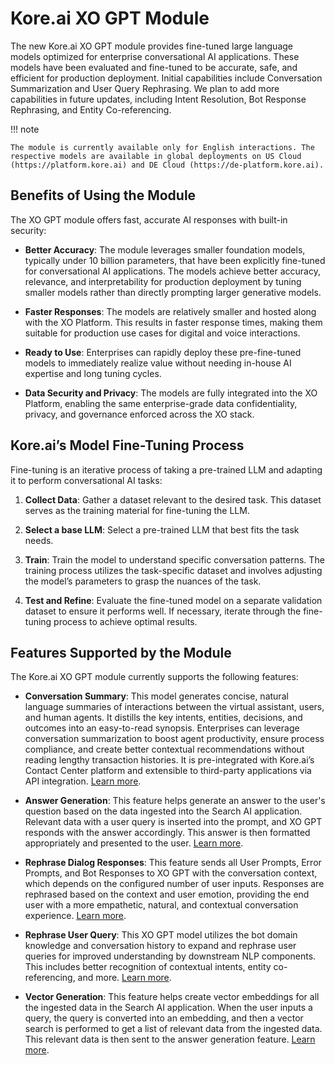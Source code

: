 
# Kore.ai XO GPT Module
	
The new Kore.ai XO GPT module provides fine-tuned large language models optimized for enterprise conversational AI applications. These models have been evaluated and fine-tuned to be accurate, safe, and efficient for production deployment. Initial capabilities include Conversation Summarization and User Query Rephrasing. We plan to add more capabilities in future updates, including Intent Resolution, Bot Response Rephrasing, and Entity Co-referencing.

!!! note

    The module is currently available only for English interactions. The respective models are available in global deployments on US Cloud (https://platform.kore.ai) and DE Cloud (https://de-platform.kore.ai).


## Benefits of Using the Module

The XO GPT module offers fast, accurate AI responses with built-in security:

* **Better Accuracy**: The module leverages smaller foundation models, typically under 10 billion parameters, that have been explicitly fine-tuned for conversational AI applications. The models achieve better accuracy, relevance, and interpretability for production deployment by tuning smaller models rather than directly prompting larger generative models.

* **Faster Responses**: The models are relatively smaller and hosted along with the XO Platform. This results in faster response times, making them suitable for production use cases for digital and voice interactions.

* **Ready to Use**: Enterprises can rapidly deploy these pre-fine-tuned models to immediately realize value without needing in-house AI expertise and long tuning cycles.

* **Data Security and Privacy**: The models are fully integrated into the XO Platform, enabling the same enterprise-grade data confidentiality, privacy, and governance enforced across the XO stack.


## Kore.ai’s Model Fine-Tuning Process

Fine-tuning is an iterative process of taking a pre-trained LLM and adapting it to perform conversational AI tasks:

1. **Collect Data**: Gather a dataset relevant to the desired task. This dataset serves as the training material for fine-tuning the LLM.

2. **Select a base LLM**: Select a pre-trained LLM that best fits the task needs.

3. **Train**: Train the model to understand specific conversation patterns. The training process utilizes the task-specific dataset and involves adjusting the model’s parameters to grasp the nuances of the task.

4. **Test and Refine**: Evaluate the fine-tuned model on a separate validation dataset to ensure it performs well. If necessary, iterate through the fine-tuning process to achieve optimal results.


## Features Supported by the Module

The Kore.ai XO GPT module currently supports the following features:

* **Conversation Summary**: This model generates concise, natural language summaries of interactions between the virtual assistant, users, and human agents. It distills the key intents, entities, decisions, and outcomes into an easy-to-read synopsis. Enterprises can leverage conversation summarization to boost agent productivity, ensure process compliance, and create better contextual recommendations without reading lengthy transaction histories. It is pre-integrated with Kore.ai’s Contact Center platform and extensible to third-party applications via API integration. [Learn more](co-pilot-features.md#conversation-summarization).

* **Answer Generation**: This feature helps generate an answer to the user's question based on the data ingested into the Search AI application. Relevant data with a user query is inserted into the prompt, and XO GPT responds with the answer accordingly. This answer is then formatted appropriately and presented to the user. [Learn more](dynamic-conversations-features.md#answer-generation).

* **Rephrase Dialog Responses**: This feature sends all User Prompts, Error Prompts, and Bot Responses to XO GPT with the conversation context, which depends on the configured number of user inputs. Responses are rephrased based on the context and user emotion, providing the end user with a more empathetic, natural, and contextual conversation experience. [Learn more](dynamic-conversations-features.md#rephrase-dialog-responses).

* **Rephrase User Query**: This XO GPT model utilizes the bot domain knowledge and conversation history to expand and rephrase user queries for improved understanding by downstream NLP components. This includes better recognition of contextual intents, entity co-referencing, and more. [Learn more](dynamic-conversations-features.md 'Rephrase User Query').

* **Vector Generation**: This feature helps create vector embeddings for all the ingested data in the Search AI application. When the user inputs a query, the query is converted into an embedding, and then a vector search is performed to get a list of relevant data from the ingested data. This relevant data is then sent to the answer generation feature. [Learn more](dynamic-conversations-features.md#vector-generation).